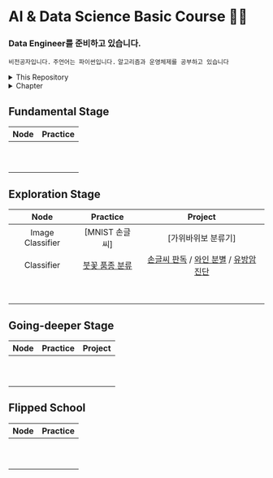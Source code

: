 # AI & Data Science Basic Course 👨‍💻
### Data Engineer를 준비하고 있습니다.
`비전공자입니다.` `주언어는 파이썬입니다.` `알고리즘과 운영체제를 공부하고 있습니다`
    
<details>
    <summary>This Repository</summary>
    <div markdown="1">
    
##### ✔ 모두의연구소 AIFFEL
- [x] `AI · Data Science 첫 입문과정`
- [x] `2021년 6월 24일 ~ 12월 15일`
- [x] `기본 개념 및 프로젝트 기록✍`
- [x] [`더 자세한 내용은?`](https://aiffel.io/why_aiffel/)
        
</details>
    
<details>
    <summary>Chapter</summary>
    <div markdown="1">
    
1. [Fundamental Stage](#fundamental-stage)

2. [Exploration Stage](#exploration-stage)
        
3. [Going-deeper Stage](#going-deeper-stage)
     
4. [Flipped School](#flipped-school)

</details>


    
## Fundamental Stage
|**Node**|**Practice**|
|:----------:|:----------:|
||||
||||
||||
||||
||||
||||
||||
||||
||||
||||

## Exploration Stage
|**Node**|**Practice**|**Project**|
|:----------:|:----------:|:----------:|
|Image Classifier|[MNIST 손글씨]|[가위바위보 분류기]|
|Classifier|[붓꽃 품종 분류](https://github.com/woongcheol/AIFFEL-PROJECT/blob/main/AIFFEL-EXPLORE/exploration/E2/E2_practice.ipynb)|[손글씨 판독](https://github.com/woongcheol/AIFFEL-PROJECT/blob/main/AIFFEL-EXPLORE/exploration/E2/E2_classifier_digits.ipynb) / [와인 분별](https://github.com/woongcheol/AIFFEL-PROJECT/blob/main/AIFFEL-EXPLORE/exploration/E2/E2_classifier_wine.ipynb) / [유방암 진단](https://github.com/woongcheol/AIFFEL-PROJECT/blob/main/AIFFEL-EXPLORE/exploration/E2/E2_classifier_breast_cancer.ipynb)|
||||
||||
||||
||||
||||
||||
||||
||||
    
## Going-deeper Stage
|**Node**|**Practice**|**Project**|
|:----------:|:----------:|:----------:|
||||
||||
||||
||||
||||
||||
||||
||||
||||
||||

## Flipped School
|**Node**|**Practice**|
|:----------:|:----------:|
||||
||||
||||
||||
||||
||||
||||
||||
||||
||||
